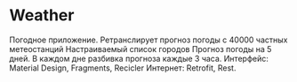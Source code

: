 # Weather
Погодное приложение.
Ретранслирует прогноз погоды с 40000 частных метеостанций
Настраиваемый список городов 
Прогноз погоды на 5 дней.
В каждом дне разбивка прогноза каждые 3 часа.
Интерфейс: Material Design, Fragments, Recicler
Интернет: Retrofit, Rest.
